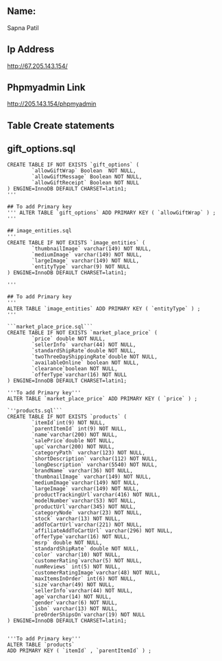 

## Name:
Sapna Patil

## Ip Address
http://67.205.143.154/

## Phpmyadmin Link
http://205.143.154/phpmyadmin

## Table Create statements

## gift_options.sql

``` 
CREATE TABLE IF NOT EXISTS `gift_options` (
       	`allowGiftWrap` Boolean  NOT NULL,
       	`allowGiftMessage` Boolean NOT NULL,
       	`allowGiftReceipt` Boolean NOT NULL
) ENGINE=InnoDB DEFAULT CHARSET=latin1;
'''

## To add Primary key
''' ALTER TABLE `gift_options` ADD PRIMARY KEY ( `allowGiftWrap` ) ; '''

## image_entities.sql
'''
CREATE TABLE IF NOT EXISTS `image_entities` (
        `thumbnailImage` varchar(149) NOT NULL,
        `mediumImage` varchar(149) NOT NULL,
        `largeImage` varchar(149) NOT NULL,
        `entityType` varchar(9) NOT NULL
) ENGINE=InnoDB DEFAULT CHARSET=latin1;

'''

## To add Primary key
'''
ALTER TABLE `image_entities` ADD PRIMARY KEY ( `entityType` ) ;
'''

```market_place_price.sql```
CREATE TABLE IF NOT EXISTS `market_place_price` (
        `price` double NOT NULL,
        `sellerInfo` varchar(44) NOT NULL,
        `standardShipRate`double NOT NULL,
        `twoThreeDayShippingRate`double NOT NULL,
        `availableOnline` boolean NOT NULL,
        `clearance`boolean NOT NULL,
        `offerType`varchar(16) NOT NULL
) ENGINE=InnoDB DEFAULT CHARSET=latin1;

'''To add Primary key'''
ALTER TABLE `market_place_price` ADD PRIMARY KEY ( `price` ) ;

`''products.sql```
CREATE TABLE IF NOT EXISTS `products` (
        `itemId`int(9) NOT NULL,
        `parentItemId` int(9) NOT NULL,
        `name`varchar(200) NOT NULL,
        `salePrice`double NOT NULL,
        `upc`varchar(200) NOT NULL,
        `categoryPath` varchar(123) NOT NULL,
        `shortDescription` varchar(112) NOT NULL,
        `longDescription` varchar(5540) NOT NULL,
        `brandName` varchar(36) NOT NULL,
        `thumbnailImage` varchar(149) NOT NULL,
        `mediumImage`varchar(149) NOT NULL,
        `largeImage` varchar(149) NOT NULL,
        `productTrackingUrl`varchar(416) NOT NULL,
        `modelNumber`varchar(53) NOT NULL,
        `productUrl`varchar(345) NOT NULL,
        `categoryNode` varchar(23) NOT NULL,
        `stock` varchar(13) NOT NULL,
        `addToCartUrl`varchar(221) NOT NULL,
        `affiliateAddToCartUrl` varchar(296) NOT NULL,
        `offerType`varchar(16) NOT NULL,
        `msrp` double NOT NULL,
        `standardShipRate` double NOT NULL,
        `color` varchar(10) NOT NULL,
        `customerRating`varchar(5) NOT NULL,
        `numReviews` int(5) NOT NULL,
        `customerRatingImage`varchar(48) NOT NULL,
        `maxItemsInOrder` int(6) NOT NULL,
        `size`varchar(49) NOT NULL,
        `sellerInfo`varchar(44) NOT NULL,
        `age`varchar(14) NOT NULL,
        `gender`varchar(6) NOT NULL,
        `isbn` varchar(13) NOT NULL,
        `preOrderShipsOn`varchar(19) NOT NULL
) ENGINE=InnoDB DEFAULT CHARSET=latin1;


'''To add Primary key'''
ALTER TABLE `products` 
ADD PRIMARY KEY ( `itemId` , `parentItemId` ) ;

